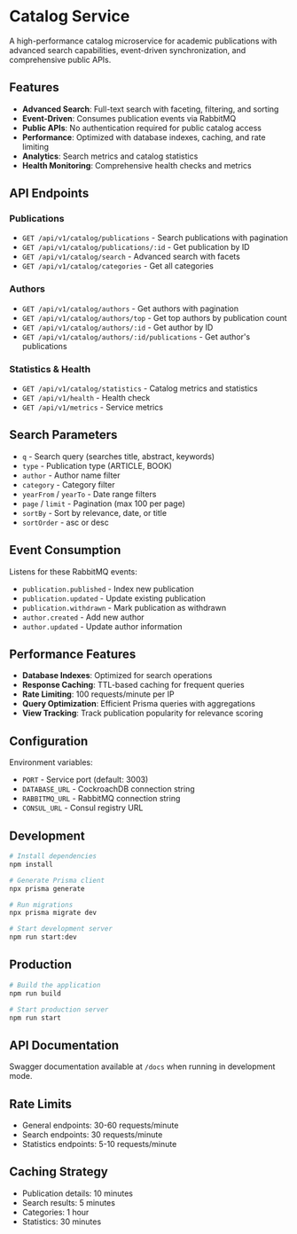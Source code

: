 # Catalog Service

A high-performance catalog microservice for academic publications with advanced search capabilities, event-driven synchronization, and comprehensive public APIs.

## Features

- **Advanced Search**: Full-text search with faceting, filtering, and sorting
- **Event-Driven**: Consumes publication events via RabbitMQ
- **Public APIs**: No authentication required for public catalog access
- **Performance**: Optimized with database indexes, caching, and rate limiting
- **Analytics**: Search metrics and catalog statistics
- **Health Monitoring**: Comprehensive health checks and metrics

## API Endpoints

### Publications
- `GET /api/v1/catalog/publications` - Search publications with pagination
- `GET /api/v1/catalog/publications/:id` - Get publication by ID
- `GET /api/v1/catalog/search` - Advanced search with facets
- `GET /api/v1/catalog/categories` - Get all categories

### Authors
- `GET /api/v1/catalog/authors` - Get authors with pagination
- `GET /api/v1/catalog/authors/top` - Get top authors by publication count
- `GET /api/v1/catalog/authors/:id` - Get author by ID
- `GET /api/v1/catalog/authors/:id/publications` - Get author's publications

### Statistics & Health
- `GET /api/v1/catalog/statistics` - Catalog metrics and statistics
- `GET /api/v1/health` - Health check
- `GET /api/v1/metrics` - Service metrics

## Search Parameters

- `q` - Search query (searches title, abstract, keywords)
- `type` - Publication type (ARTICLE, BOOK)
- `author` - Author name filter
- `category` - Category filter
- `yearFrom` / `yearTo` - Date range filters
- `page` / `limit` - Pagination (max 100 per page)
- `sortBy` - Sort by relevance, date, or title
- `sortOrder` - asc or desc

## Event Consumption

Listens for these RabbitMQ events:
- `publication.published` - Index new publication
- `publication.updated` - Update existing publication
- `publication.withdrawn` - Mark publication as withdrawn
- `author.created` - Add new author
- `author.updated` - Update author information

## Performance Features

- **Database Indexes**: Optimized for search operations
- **Response Caching**: TTL-based caching for frequent queries
- **Rate Limiting**: 100 requests/minute per IP
- **Query Optimization**: Efficient Prisma queries with aggregations
- **View Tracking**: Track publication popularity for relevance scoring

## Configuration

Environment variables:
- `PORT` - Service port (default: 3003)
- `DATABASE_URL` - CockroachDB connection string
- `RABBITMQ_URL` - RabbitMQ connection string
- `CONSUL_URL` - Consul registry URL

## Development

```bash
# Install dependencies
npm install

# Generate Prisma client
npx prisma generate

# Run migrations
npx prisma migrate dev

# Start development server
npm run start:dev
```

## Production

```bash
# Build the application
npm run build

# Start production server
npm run start
```

## API Documentation

Swagger documentation available at `/docs` when running in development mode.

## Rate Limits

- General endpoints: 30-60 requests/minute
- Search endpoints: 30 requests/minute
- Statistics endpoints: 5-10 requests/minute

## Caching Strategy

- Publication details: 10 minutes
- Search results: 5 minutes
- Categories: 1 hour
- Statistics: 30 minutes
